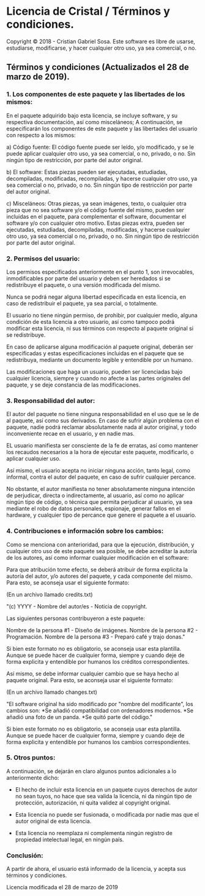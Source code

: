 # Licencia de Cristal / Términos y condiciones.

Copyright © 2018 - Cristian Gabriel Sosa.
Este software es libre de usarse, estudiarse, modificarse, y hacer cualquier otro uso, ya sea comercial, o no. 

## Términos y condiciones (Actualizados el 28 de marzo de 2019).
### 1. Los componentes de este paquete y las libertades de los mismos:

En el paquete adquirido bajo esta licencia, se incluye software, y su respectiva documentación, así como misceláneos; 
A continuación, se especificarán los componentes de este paquete y las libertades del usuario con respecto a los mismos:

a) Código fuente:
El código fuente puede ser leído, y/o modificado, y se le puede aplicar cualquier otro uso, 
ya sea comercial, o no, privado, o no. Sin ningún tipo de restricción, por parte del autor original.

b) El software:
Estas piezas pueden ser ejecutadas, estudiadas, decompiladas, modificadas, recompiladas, y hacerse cualquier otro uso,
ya sea comercial o no, privado, o no. Sin ningún tipo de restricción por parte del autor original.

c) Misceláneos:
Otras piezas, ya sean imágenes, texto, o cualquier otra pieza que no sea software y/o el código fuente del mismo, pueden ser
incluidas en el paquete, para complementar el software, documentar el software y/o con cualquier otro motivo.
Estas piezas extra, pueden ser ejecutadas, estudiadas, decompiladas, modificadas, y hacerse cualquier otro uso, ya sea
comercial o no, privado, o no. Sin ningún tipo de restricción por parte del autor original.

### 2. Permisos del usuario:
Los permisos especificados anteriormente en el punto 1, son irrevocables, inmodificables por parte del usuario y 
deben ser heredados si se redistribuye el paquete, o una versión modificada del mismo.

Nunca se podrá negar alguna libertad especificada en esta licencia, en caso de redistribuir el paquete, ya sea parcial, o
totalmente.

El usuario no tiene ningún permiso, de prohibir, por cualquier medio, alguna condición de esta licencia a otro usuario,
así como tampoco podrá modificar esta licencia, ni sus términos con respecto al paquete original si se redistribuye.

En caso de aplicarse alguna modificación al paquete original, deberán ser especificadas y estas especificaciones incluidas
en el paquete que se redistribuya, mediante un documento legible y entendible por un humano.

Las modificaciones que haga un usuario, pueden ser licenciadas bajo cualquier licencia, siempre y cuando no afecte a 
las partes originales del paquete, y se deje constancia de las modificaciones.

### 3. Responsabilidad del autor:
El autor del paquete no tiene ninguna responsabilidad en el uso que se le de al paquete, así como sus derivados.
En caso de sufrir algún problema con el paquete, nadie podrá reclamar absolutamente nada al autor original, y
todo inconveniente recae en el usuario, y en nadie mas.

EL usuario manifiesta ser consciente de la fe de erratas, así como mantener los recaudos necesarios a la hora de ejecutar
este paquete, modificarlo, o aplicar cualquier uso.

Así mismo, el usuario acepta no iniciar ninguna acción, tanto legal, como informal, contra el autor del paquete,
en caso de sufrir cualquier percance.

No obstante, el autor manifiesta no tener absolutamente ninguna intención de perjudicar, directa o indirectamente,
al usuario, así como no aplicar ningún tipo de código, o técnica que permita perjudicar al usuario, ya sea mediante
el robo de datos personales, espionaje, generar fallos en el hardware, y cualquier tipo de percance que genere el
paquete a el usuario.

### 4. Contribuciones e información sobre los cambios:
Como se menciona con anterioridad, para que la ejecución, distribución, y cualquier otro uso de este paquete sea posible, 
se debe acreditar la autoría de los autores, así como informar cualquier modificación en el software:

Para que atribución tome efecto, se deberá atribuir de forma explicita la autoría del autor, y/o autores del paquete,
y cada componente del mismo. Para esto, se aconseja usar el siguiente formato:

(En un archivo llamado credits.txt)

"(c) YYYY - Nombre del autor/es - Noticia de copyright.

Las siguientes personas contribuyeron a este paquete:

Nombre de la persona #1 - Diseño de imágenes.
Nombre de la persona #2 - Programación.
Nombre de la persona #3 - Preparó café y trajo donas."

Si bien este formato no es obligatorio, se aconseja usar esta plantilla. Aunque se puede hacer de cualquier forma, 
siempre y cuando deje de forma explicita y entendible por humanos los créditos correspondientes.

Así mismo, se debe informar cualquier cambio que se haya hecho al paquete original. 
Para esto, se aconseja usar el siguiente formato:

(En un archivo llamado changes.txt)

"El software original ha sido modificado por "nombre del modificante", los cambios son:
*Se añadió compatibilidad con ordenadores modernos.
*Se añadió una foto de un panda.
*Se quitó parte del código."

Si bien este formato no es obligatorio, se aconseja usar esta plantilla. Aunque se puede hacer de cualquier forma,
siempre y cuando deje de forma explicita y entendible por humanos los cambios correspondientes.

### 5. Otros puntos:
A continuación, se dejarán en claro algunos puntos adicionales a lo anteriormente dicho:

* El hecho de incluir esta licencia en un paquete cuyos derechos de autor no sean tuyos, 
no hace que sea valida la licencia, ni da ningún tipo de protección, autorización, ni quita validez al
copyright original.

* Esta licencia no puede ser fusionada, o modificada por nadie mas que el autor original de esta licencia.

* Esta licencia no reemplaza ni complementa ningún registro de propiedad intelectual legal, en ningún país.

### Conclusión:

A partir de ahora, el usuario está informado de la licencia, y acepta sus términos y condiciones.

Licencia modificada el 28 de marzo de 2019
